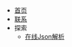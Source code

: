 -   [<span class="iconfont icon-book3"></span> 首页](/README.md)
-   [<span class="iconfont icon-wodeguanzhu"></span> 联系](/_ABOUT.md)
-   <span class="iconfont icon-xiangkan"></span> 探索
    - [在线Json解析](https://github.camscanner.top/online_json/)
